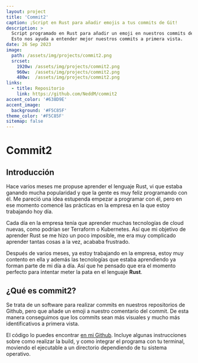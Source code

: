 ```yaml
---
layout: project
title: 'Commit2'
caption: ¡Script en Rust para añadir emojis a tus commits de Git!
description: >
  Script programado en Rust para añadir un emoji en nuestros commits de Git.
  Esto nos ayuda a entender mejor nuestros commits a primera vista.
date: 26 Sep 2023
image: 
  path: /assets/img/projects/commit2.png
  srcset: 
    1920w: /assets/img/projects/commit2.png
    960w:  /assets/img/projects/commit2.png
    480w:  /assets/img/projects/commit2.png
links:
  - title: Repositorio
    link: https://github.com/NeddM/commit2
accent_color: '#638D9E'
accent_image:
  background: '#F5C85F'
theme_color: '#F5C85F'
sitemap: false
---
```


# Commit2

## Introducción
Hace varios meses me propuse aprender el lenguaje Rust, vi que estaba ganando mucha popularidad y que la gente es muy feliz programando con él. Me pareció una idea estupenda empezar a programar con él, pero en ese momento comencé las prácticas en la empresa en la que estoy trabajando hoy día.

Cada día en la empresa tenía que aprender muchas tecnologías de cloud nuevas, como podrían ser Terraform o Kubernetes. Así que mi objetivo de aprender Rust se me hizo un poco imposible, me era muy complicado aprender tantas cosas a la vez, acababa frustrado.

Después de varios meses, ya estoy trabajando en la empresa, estoy muy contento en ella y además las tecnologías que estaba aprendiendo ya forman parte de mi día a día. Así que he pensado que era el momento perfecto para intentar meter la pata en el lenguaje __Rust__.

## ¿Qué es commit2?
Se trata de un software para realizar commits en nuestros repositorios de Github, pero que añade un emoji a nuestro comentario del commit. De esta manera conseguimos que los commits sean más visuales y mucho más identificativos a primera vista.

El código lo puedes encontrar [en mi Github](https://github.com/NeddM/commit2). Incluye algunas instrucciones sobre como realizar la build, y como integrar el programa con tu terminal, moviendo el ejecutable a un directorio dependiendo de tu sistema operativo.

